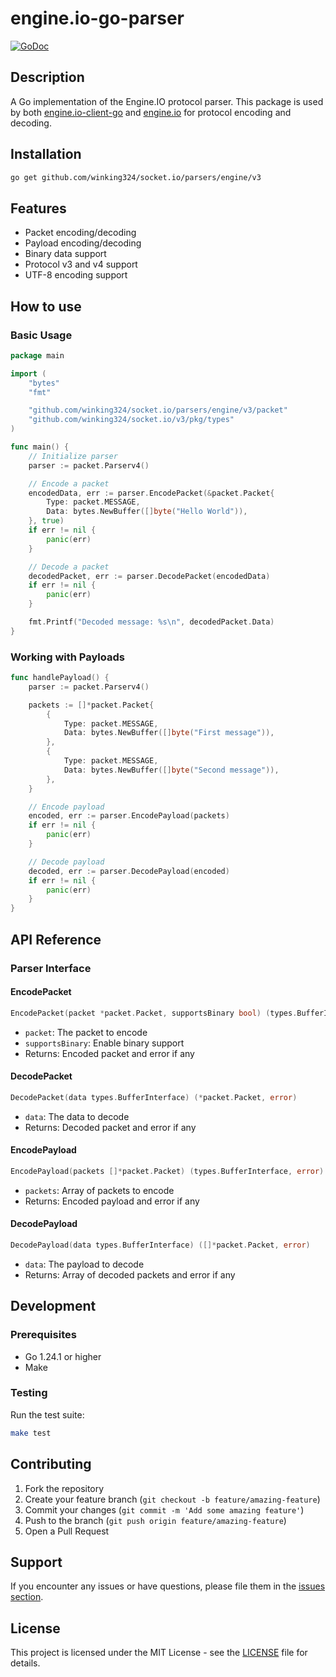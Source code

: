 # engine.io-go-parser

[![GoDoc](https://pkg.go.dev/badge/github.com/winking324/socket.io/parsers/engine/v3?utm_source=godoc)](https://pkg.go.dev/github.com/winking324/socket.io/parsers/engine/v3)

## Description

A Go implementation of the Engine.IO protocol parser. This package is used by both [engine.io-client-go](https://github.com/winking324/socket.io/tree/v3/clients/engine) and [engine.io](https://github.com/winking324/socket.io/tree/v3/servers/engine) for protocol encoding and decoding.

## Installation

```bash
go get github.com/winking324/socket.io/parsers/engine/v3
```

## Features

- Packet encoding/decoding
- Payload encoding/decoding
- Binary data support
- Protocol v3 and v4 support
- UTF-8 encoding support

## How to use

### Basic Usage

```go
package main

import (
    "bytes"
    "fmt"

    "github.com/winking324/socket.io/parsers/engine/v3/packet"
    "github.com/winking324/socket.io/v3/pkg/types"
)

func main() {
    // Initialize parser
    parser := packet.Parserv4()

    // Encode a packet
    encodedData, err := parser.EncodePacket(&packet.Packet{
        Type: packet.MESSAGE,
        Data: bytes.NewBuffer([]byte("Hello World")),
    }, true)
    if err != nil {
        panic(err)
    }

    // Decode a packet
    decodedPacket, err := parser.DecodePacket(encodedData)
    if err != nil {
        panic(err)
    }

    fmt.Printf("Decoded message: %s\n", decodedPacket.Data)
}
```

### Working with Payloads

```go
func handlePayload() {
    parser := packet.Parserv4()

    packets := []*packet.Packet{
        {
            Type: packet.MESSAGE,
            Data: bytes.NewBuffer([]byte("First message")),
        },
        {
            Type: packet.MESSAGE,
            Data: bytes.NewBuffer([]byte("Second message")),
        },
    }

    // Encode payload
    encoded, err := parser.EncodePayload(packets)
    if err != nil {
        panic(err)
    }

    // Decode payload
    decoded, err := parser.DecodePayload(encoded)
    if err != nil {
        panic(err)
    }
}
```

## API Reference

### Parser Interface

#### EncodePacket

```go
EncodePacket(packet *packet.Packet, supportsBinary bool) (types.BufferInterface, error)
```

- `packet`: The packet to encode
- `supportsBinary`: Enable binary support
- Returns: Encoded packet and error if any

#### DecodePacket

```go
DecodePacket(data types.BufferInterface) (*packet.Packet, error)
```

- `data`: The data to decode
- Returns: Decoded packet and error if any

#### EncodePayload

```go
EncodePayload(packets []*packet.Packet) (types.BufferInterface, error)
```

- `packets`: Array of packets to encode
- Returns: Encoded payload and error if any

#### DecodePayload

```go
DecodePayload(data types.BufferInterface) ([]*packet.Packet, error)
```

- `data`: The payload to decode
- Returns: Array of decoded packets and error if any

## Development

### Prerequisites

- Go 1.24.1 or higher
- Make

### Testing

Run the test suite:

```bash
make test
```

## Contributing

1. Fork the repository
2. Create your feature branch (`git checkout -b feature/amazing-feature`)
3. Commit your changes (`git commit -m 'Add some amazing feature'`)
4. Push to the branch (`git push origin feature/amazing-feature`)
5. Open a Pull Request

## Support

If you encounter any issues or have questions, please file them in the [issues section](https://github.com/winking324/socket.io/issues).

## License

This project is licensed under the MIT License - see the [LICENSE](LICENSE) file for details.
